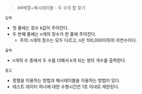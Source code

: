 > ##배열+해시테이블 - 두 수의 합 찾기

`입력`
- 첫 줄에는 정수 k값이 주어진다.
- 두 번째 줄에는 n개의 정수가 한 줄에 주어진다.
  - 주의: n개의 정수는 모두 다르고, n은 100,000이하의 자연수이다.
  
`출력`
- n개의 수 중에서 두 수를 더해서 k개 되는 쌍의 개수를 출력한다.

`참고`
- 정렬을 이용하는 방법과 해시테이블을 이용하는 방법이 있다.
- 테스트 데이터 하나에 대한 수행시간은 1초 이내로 제한된다.

  